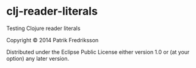 # clj-reader-literals

Testing Clojure reader literals

Copyright © 2014 Patrik Fredriksson

Distributed under the Eclipse Public License either version 1.0 or (at
your option) any later version.
